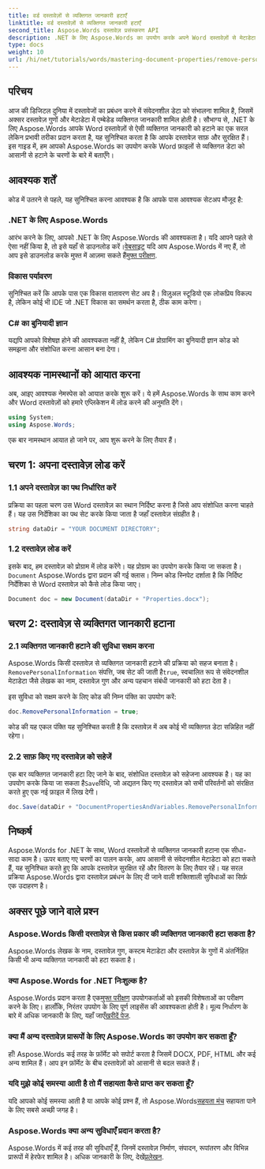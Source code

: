 ```yaml
---
title: वर्ड दस्तावेज़ों से व्यक्तिगत जानकारी हटाएँ
linktitle: वर्ड दस्तावेज़ों से व्यक्तिगत जानकारी हटाएँ
second_title: Aspose.Words दस्तावेज़ प्रसंस्करण API
description: .NET के लिए Aspose.Words का उपयोग करके अपने Word दस्तावेज़ों से मेटाडेटा और लेखक विवरण सहित व्यक्तिगत जानकारी को हटाने का तरीका जानें।
type: docs
weight: 10
url: /hi/net/tutorials/words/mastering-document-properties/remove-personal-information-word-document/
---
```

## परिचय

आज की डिजिटल दुनिया में दस्तावेजों का प्रबंधन करने में संवेदनशील डेटा को संभालना शामिल है, जिसमें अक्सर दस्तावेज़ गुणों और मेटाडेटा में एम्बेडेड व्यक्तिगत जानकारी शामिल होती है। सौभाग्य से, .NET के लिए Aspose.Words आपके Word दस्तावेज़ों से ऐसी व्यक्तिगत जानकारी को हटाने का एक सरल लेकिन प्रभावी तरीका प्रदान करता है, यह सुनिश्चित करता है कि आपके दस्तावेज़ साफ़ और सुरक्षित हैं। इस गाइड में, हम आपको Aspose.Words का उपयोग करके Word फ़ाइलों से व्यक्तिगत डेटा को आसानी से हटाने के चरणों के बारे में बताएँगे।

## आवश्यक शर्तें

कोड में उतरने से पहले, यह सुनिश्चित करना आवश्यक है कि आपके पास आवश्यक सेटअप मौजूद है:

### .NET के लिए Aspose.Words

आरंभ करने के लिए, आपको .NET के लिए Aspose.Words की आवश्यकता है। यदि आपने पहले से ऐसा नहीं किया है, तो इसे यहाँ से डाउनलोड करें।[वेबसाइट](https://releases.aspose.com/words/net/) यदि आप Aspose.Words में नए हैं, तो आप इसे डाउनलोड करके मुफ्त में आज़मा सकते हैं[मुफ्त परीक्षण](https://releases.aspose.com/).

### विकास पर्यावरण

सुनिश्चित करें कि आपके पास एक विकास वातावरण सेट अप है। विज़ुअल स्टूडियो एक लोकप्रिय विकल्प है, लेकिन कोई भी IDE जो .NET विकास का समर्थन करता है, ठीक काम करेगा।

### C# का बुनियादी ज्ञान

यद्यपि आपको विशेषज्ञ होने की आवश्यकता नहीं है, लेकिन C# प्रोग्रामिंग का बुनियादी ज्ञान कोड को समझना और संशोधित करना आसान बना देगा।

## आवश्यक नामस्थानों को आयात करना

अब, आइए आवश्यक नेमस्पेस को आयात करके शुरू करें। ये हमें Aspose.Words के साथ काम करने और Word दस्तावेज़ों को हमारे एप्लिकेशन में लोड करने की अनुमति देंगे।

```csharp
using System;
using Aspose.Words;
```

एक बार नामस्थान आयात हो जाने पर, आप शुरू करने के लिए तैयार हैं।

## चरण 1: अपना दस्तावेज़ लोड करें

### 1.1 अपने दस्तावेज़ का पथ निर्धारित करें

प्रक्रिया का पहला चरण उस Word दस्तावेज़ का स्थान निर्दिष्ट करना है जिसे आप संशोधित करना चाहते हैं। यह उस निर्देशिका का पथ सेट करके किया जाता है जहाँ दस्तावेज़ संग्रहीत है।

```csharp
string dataDir = "YOUR DOCUMENT DIRECTORY";
```

### 1.2 दस्तावेज़ लोड करें

इसके बाद, हम दस्तावेज़ को प्रोग्राम में लोड करेंगे। यह प्रोग्राम का उपयोग करके किया जा सकता है।`Document` Aspose.Words द्वारा प्रदान की गई क्लास। निम्न कोड स्निपेट दर्शाता है कि निर्दिष्ट निर्देशिका से Word दस्तावेज़ को कैसे लोड किया जाए।

```csharp
Document doc = new Document(dataDir + "Properties.docx");
```

## चरण 2: दस्तावेज़ से व्यक्तिगत जानकारी हटाना

### 2.1 व्यक्तिगत जानकारी हटाने की सुविधा सक्षम करना

 Aspose.Words किसी दस्तावेज़ से व्यक्तिगत जानकारी हटाने की प्रक्रिया को सहज बनाता है।`RemovePersonalInformation` संपत्ति, जब सेट की जाती है`true`, स्वचालित रूप से संवेदनशील मेटाडेटा जैसे लेखक का नाम, दस्तावेज़ गुण और अन्य पहचान संबंधी जानकारी को हटा देता है।

इस सुविधा को सक्षम करने के लिए कोड की निम्न पंक्ति का उपयोग करें:

```csharp
doc.RemovePersonalInformation = true;
```

कोड की यह एकल पंक्ति यह सुनिश्चित करती है कि दस्तावेज़ में अब कोई भी व्यक्तिगत डेटा सन्निहित नहीं रहेगा।

### 2.2 साफ़ किए गए दस्तावेज़ को सहेजें

 एक बार व्यक्तिगत जानकारी हटा दिए जाने के बाद, संशोधित दस्तावेज़ को सहेजना आवश्यक है। यह का उपयोग करके किया जा सकता है`Save`विधि, जो अद्यतन किए गए दस्तावेज़ को सभी परिवर्तनों को संरक्षित करते हुए एक नई फ़ाइल में लिख देगी।

```csharp
doc.Save(dataDir + "DocumentPropertiesAndVariables.RemovePersonalInformation.docx");
```

## निष्कर्ष

Aspose.Words for .NET के साथ, Word दस्तावेज़ों से व्यक्तिगत जानकारी हटाना एक सीधा-सादा काम है। ऊपर बताए गए चरणों का पालन करके, आप आसानी से संवेदनशील मेटाडेटा को हटा सकते हैं, यह सुनिश्चित करते हुए कि आपके दस्तावेज़ सुरक्षित रहें और वितरण के लिए तैयार रहें। यह सरल प्रक्रिया Aspose.Words द्वारा दस्तावेज़ प्रबंधन के लिए दी जाने वाली शक्तिशाली सुविधाओं का सिर्फ़ एक उदाहरण है।

## अक्सर पूछे जाने वाले प्रश्न

### Aspose.Words किसी दस्तावेज़ से किस प्रकार की व्यक्तिगत जानकारी हटा सकता है?

Aspose.Words लेखक के नाम, दस्तावेज़ गुण, कस्टम मेटाडेटा और दस्तावेज़ के गुणों में अंतर्निहित किसी भी अन्य व्यक्तिगत जानकारी को हटा सकता है।

### क्या Aspose.Words for .NET निःशुल्क है?

 Aspose.Words प्रदान करता है एक[मुफ्त परीक्षण](https://releases.aspose.com/) उपयोगकर्ताओं को इसकी विशेषताओं का परीक्षण करने के लिए। हालाँकि, निरंतर उपयोग के लिए पूर्ण लाइसेंस की आवश्यकता होती है। मूल्य निर्धारण के बारे में अधिक जानकारी के लिए, यहाँ जाएँ[खरीदें पेज](https://purchase.aspose.com/buy).

### क्या मैं अन्य दस्तावेज़ प्रारूपों के लिए Aspose.Words का उपयोग कर सकता हूँ?

हाँ! Aspose.Words कई तरह के फ़ॉर्मेट को सपोर्ट करता है जिसमें DOCX, PDF, HTML और कई अन्य शामिल हैं। आप इन फ़ॉर्मेट के बीच दस्तावेज़ों को आसानी से बदल सकते हैं।

### यदि मुझे कोई समस्या आती है तो मैं सहायता कैसे प्राप्त कर सकता हूँ?

 यदि आपको कोई समस्या आती है या आपके कोई प्रश्न हैं, तो Aspose.Words[सहयता मंच](https://forum.aspose.com/c/words/8) सहायता पाने के लिए सबसे अच्छी जगह है।

### Aspose.Words क्या अन्य सुविधाएँ प्रदान करता है?

 Aspose.Words में कई तरह की सुविधाएँ हैं, जिनमें दस्तावेज़ निर्माण, संपादन, रूपांतरण और विभिन्न प्रारूपों में हेरफेर शामिल है। अधिक जानकारी के लिए, देखें[प्रलेखन](https://reference.aspose.com/words/net/).